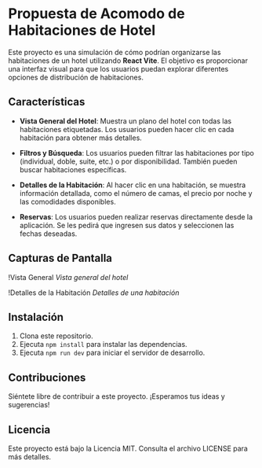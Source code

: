 # Propuesta de Acomodo de Habitaciones de Hotel

Este proyecto es una simulación de cómo podrían organizarse las habitaciones de un hotel utilizando **React Vite**. El objetivo es proporcionar una interfaz visual para que los usuarios puedan explorar diferentes opciones de distribución de habitaciones.

## Características

- **Vista General del Hotel**: Muestra un plano del hotel con todas las habitaciones etiquetadas. Los usuarios pueden hacer clic en cada habitación para obtener más detalles.

- **Filtros y Búsqueda**: Los usuarios pueden filtrar las habitaciones por tipo (individual, doble, suite, etc.) o por disponibilidad. También pueden buscar habitaciones específicas.

- **Detalles de la Habitación**: Al hacer clic en una habitación, se muestra información detallada, como el número de camas, el precio por noche y las comodidades disponibles.

- **Reservas**: Los usuarios pueden realizar reservas directamente desde la aplicación. Se les pedirá que ingresen sus datos y seleccionen las fechas deseadas.

## Capturas de Pantalla

!Vista General
*Vista general del hotel*

!Detalles de la Habitación
*Detalles de una habitación*

## Instalación

1. Clona este repositorio.
2. Ejecuta `npm install` para instalar las dependencias.
3. Ejecuta `npm run dev` para iniciar el servidor de desarrollo.

## Contribuciones

Siéntete libre de contribuir a este proyecto. ¡Esperamos tus ideas y sugerencias!

## Licencia

Este proyecto está bajo la Licencia MIT. Consulta el archivo LICENSE para más detalles.
